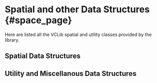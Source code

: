 # Spatial and other Data Structures     {#space_page}

Here are listed all the VCLib spatial and utility classes provided by the library.

## Spatial Data Structures



## Utility and Miscellanous Data Structures



